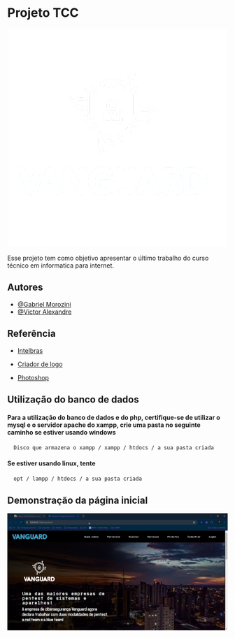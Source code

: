 # Projeto TCC
<p align="center">
 <img src="src/imagem/logos/VanguardLogo-Escuro.png">
</p>

Esse projeto tem como objetivo apresentar o último trabalho do curso técnico em informatica para internet.
## Autores

- [@Gabriel Morozini](https://www.github.com/G3programmer)
- [@Victor Alexandre](https://www.github.com/victoralexand)


## Referência

 - [Intelbras](https://https://www.intelbras.com/pt-br/)

 - [Criador de logo](https://www.tailorbrands.com/pt-br/logo-maker)
 
 - [Photoshop](https://www.photopea.com/)
## Utilização do banco de dados

#### Para a utilização do banco de dados e do php, certifique-se de utilizar o mysql e o servidor apache do xampp, crie uma pasta no seguinte caminho se estiver usando windows

```http
  Disco que armazena o xampp / xampp / htdocs / a sua pasta criada
```

#### Se estiver usando linux, tente
```http
  opt / lampp / htdocs / a sua pasta criada
```


## Demonstração da página inicial
<p align="center">
<img src="demo.gif">
</p>

